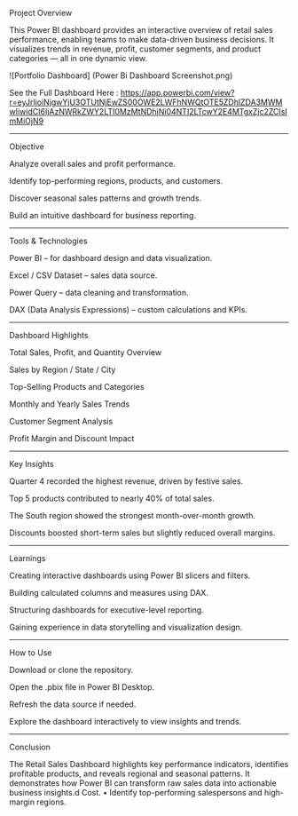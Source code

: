 Project Overview

This Power BI dashboard provides an interactive overview of retail sales performance, enabling teams to make data-driven business decisions.
It visualizes trends in revenue, profit, customer segments, and product categories — all in one dynamic view.

![Portfolio Dashboard] (Power Bi Dashboard Screenshot.png)

See the Full Dashboard Here : https://app.powerbi.com/view?r=eyJrIjoiNjgwYjU3OTUtNjEwZS00OWE2LWFhNWQtOTE5ZDhlZDA3MWMwIiwidCI6IjAzNWRkZWY2LTI0MzMtNDhiNi04NTI2LTcwY2E4MTgxZjc2ZCIsImMiOjN9
___
Objective

Analyze overall sales and profit performance.

Identify top-performing regions, products, and customers.

Discover seasonal sales patterns and growth trends.

Build an intuitive dashboard for business reporting.
___
Tools & Technologies

Power BI – for dashboard design and data visualization.

Excel / CSV Dataset – sales data source.

Power Query – data cleaning and transformation.

DAX (Data Analysis Expressions) – custom calculations and KPIs.
___
Dashboard Highlights

Total Sales, Profit, and Quantity Overview

Sales by Region / State / City

Top-Selling Products and Categories

Monthly and Yearly Sales Trends

Customer Segment Analysis

Profit Margin and Discount Impact
____
Key Insights

Quarter 4 recorded the highest revenue, driven by festive sales.

Top 5 products contributed to nearly 40% of total sales.

The South region showed the strongest month-over-month growth.

Discounts boosted short-term sales but slightly reduced overall margins.
___
Learnings

Creating interactive dashboards using Power BI slicers and filters.

Building calculated columns and measures using DAX.

Structuring dashboards for executive-level reporting.

Gaining experience in data storytelling and visualization design.

___
How to Use

Download or clone the repository.

Open the .pbix file in Power BI Desktop.

Refresh the data source if needed.

Explore the dashboard interactively to view insights and trends.
___
Conclusion

The Retail Sales Dashboard highlights key performance indicators, identifies profitable products, and reveals regional and seasonal patterns.
It demonstrates how Power BI can transform raw sales data into actionable business insights.d Cost.
• Identify top-performing salespersons and high-margin regions.


